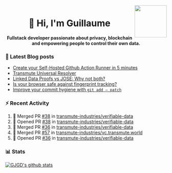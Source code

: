 <img align='right' src='https://user-images.githubusercontent.com/5713670/87202985-820dcb80-c2b6-11ea-9f56-7ec461c497c3.gif' width='100"'>

<h1 align="center">👋 Hi, I'm Guillaume</h1>
<h4 align="center">Fullstack developer passionate about privacy, blockchain and empowering people to control their own data.

### 📝 Latest Blog posts

<!-- BLOG-POST-LIST:START -->
- [Create your Self-Hosted Github Action Runner in 5 minutes](https://medium.com/@gjgd/create-your-self-hosted-github-action-runner-in-5-minutes-a9eff615edc4?source=rss-35e0d58bf235------2)
- [Transmute Universal Resolver](https://medium.com/transmute-techtalk/transmute-universal-resolver-b6c8509858f?source=rss-35e0d58bf235------2)
- [Linked Data Proofs vs JOSE: Why not both?](https://medium.com/transmute-techtalk/linked-data-proofs-vs-jose-why-not-both-1594393418cc?source=rss-35e0d58bf235------2)
- [Is your browser safe against fingerprint tracking?](https://medium.com/@gjgd/is-your-browser-safe-against-fingerprint-tracking-6126952b805b?source=rss-35e0d58bf235------2)
- [Improve your commit hygiene with `git add — patch`](https://medium.com/transmute-techtalk/improve-your-commit-hygiene-with-git-add-patch-3b7dd9c117c4?source=rss-35e0d58bf235------2)
<!-- BLOG-POST-LIST:END -->

### :zap: Recent Activity

<!--START_SECTION:activity-->
1. 🎉 Merged PR [#38](https://github.com/transmute-industries/verifiable-data/pull/38) in [transmute-industries/verifiable-data](https://github.com/transmute-industries/verifiable-data)
2. 💪 Opened PR [#38](https://github.com/transmute-industries/verifiable-data/pull/38) in [transmute-industries/verifiable-data](https://github.com/transmute-industries/verifiable-data)
3. 🎉 Merged PR [#36](https://github.com/transmute-industries/verifiable-data/pull/36) in [transmute-industries/verifiable-data](https://github.com/transmute-industries/verifiable-data)
4. 🎉 Merged PR [#57](https://github.com/transmute-industries/vc.transmute.world/pull/57) in [transmute-industries/vc.transmute.world](https://github.com/transmute-industries/vc.transmute.world)
5. 💪 Opened PR [#36](https://github.com/transmute-industries/verifiable-data/pull/36) in [transmute-industries/verifiable-data](https://github.com/transmute-industries/verifiable-data)
<!--END_SECTION:activity-->

### 📊 Stats

[![GJGD's github stats](https://github-readme-stats.vercel.app/api?username=gjgd&count_private=true&show_icons=true&custom_title=My%20Github%20Stats)](https://github.com/anuraghazra/github-readme-stats)
